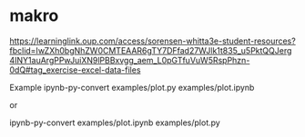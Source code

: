 # makro

https://learninglink.oup.com/access/sorensen-whitta3e-student-resources?fbclid=IwZXh0bgNhZW0CMTEAAR6gTY7DFfad27WJlk1t835_u5PktQQJerg4INY1auArgPPwJuiXN9lPBBxvgg_aem_L0pGTfuVuW5RspPhzn-0dQ#tag_exercise-excel-data-files


Example
ipynb-py-convert examples/plot.py examples/plot.ipynb

or

ipynb-py-convert examples/plot.ipynb examples/plot.py